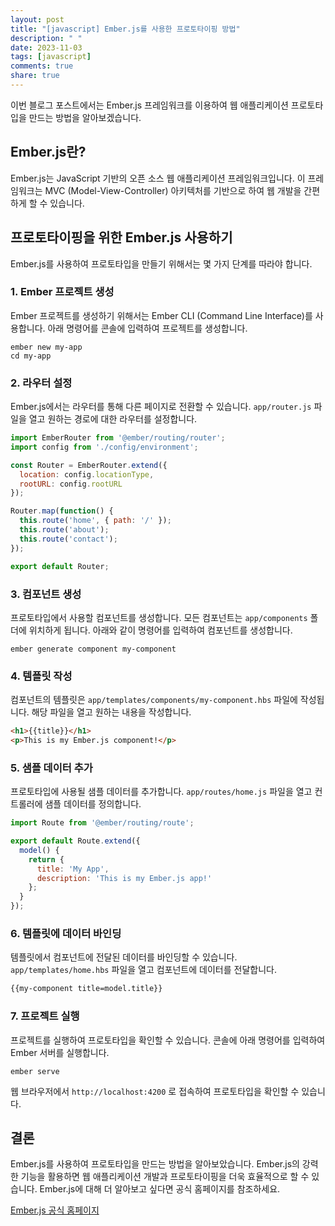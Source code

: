 ```yaml
---
layout: post
title: "[javascript] Ember.js를 사용한 프로토타이핑 방법"
description: " "
date: 2023-11-03
tags: [javascript]
comments: true
share: true
---
```


이번 블로그 포스트에서는 Ember.js 프레임워크를 이용하여 웹 애플리케이션 프로토타입을 만드는 방법을 알아보겠습니다.

## Ember.js란?

Ember.js는 JavaScript 기반의 오픈 소스 웹 애플리케이션 프레임워크입니다. 이 프레임워크는 MVC (Model-View-Controller) 아키텍처를 기반으로 하여 웹 개발을 간편하게 할 수 있습니다. 

## 프로토타이핑을 위한 Ember.js 사용하기

Ember.js를 사용하여 프로토타입을 만들기 위해서는 몇 가지 단계를 따라야 합니다.

### 1. Ember 프로젝트 생성

Ember 프로젝트를 생성하기 위해서는 Ember CLI (Command Line Interface)를 사용합니다. 아래 명령어를 콘솔에 입력하여 프로젝트를 생성합니다.

```
ember new my-app
cd my-app
```

### 2. 라우터 설정

Ember.js에서는 라우터를 통해 다른 페이지로 전환할 수 있습니다. `app/router.js` 파일을 열고 원하는 경로에 대한 라우터를 설정합니다.

```javascript
import EmberRouter from '@ember/routing/router';
import config from './config/environment';

const Router = EmberRouter.extend({
  location: config.locationType,
  rootURL: config.rootURL
});

Router.map(function() {
  this.route('home', { path: '/' });
  this.route('about');
  this.route('contact');
});

export default Router;
```

### 3. 컴포넌트 생성

프로토타입에서 사용할 컴포넌트를 생성합니다. 모든 컴포넌트는 `app/components` 폴더에 위치하게 됩니다. 아래와 같이 명령어를 입력하여 컴포넌트를 생성합니다.

```
ember generate component my-component
```

### 4. 템플릿 작성

컴포넌트의 템플릿은 `app/templates/components/my-component.hbs` 파일에 작성됩니다. 해당 파일을 열고 원하는 내용을 작성합니다.

```html
<h1>{{title}}</h1>
<p>This is my Ember.js component!</p>
```

### 5. 샘플 데이터 추가

프로토타입에 사용될 샘플 데이터를 추가합니다. `app/routes/home.js` 파일을 열고 컨트롤러에 샘플 데이터를 정의합니다.

```javascript
import Route from '@ember/routing/route';

export default Route.extend({
  model() {
    return {
      title: 'My App',
      description: 'This is my Ember.js app!'
    };
  }
});
```

### 6. 템플릿에 데이터 바인딩

템플릿에서 컴포넌트에 전달된 데이터를 바인딩할 수 있습니다. `app/templates/home.hbs` 파일을 열고 컴포넌트에 데이터를 전달합니다.

```html
{{my-component title=model.title}}
```

### 7. 프로젝트 실행

프로젝트를 실행하여 프로토타입을 확인할 수 있습니다. 콘솔에 아래 명령어를 입력하여 Ember 서버를 실행합니다.

```
ember serve
```

웹 브라우저에서 `http://localhost:4200` 로 접속하여 프로토타입을 확인할 수 있습니다.

## 결론

Ember.js를 사용하여 프로토타입을 만드는 방법을 알아보았습니다. Ember.js의 강력한 기능을 활용하면 웹 애플리케이션 개발과 프로토타이핑을 더욱 효율적으로 할 수 있습니다. Ember.js에 대해 더 알아보고 싶다면 공식 홈페이지를 참조하세요.

[Ember.js 공식 홈페이지](https://www.emberjs.com/)